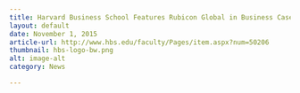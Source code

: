 ```yaml
---
title: Harvard Business School Features Rubicon Global in Business Case Study
layout: default
date: November 1, 2015
article-url: http://www.hbs.edu/faculty/Pages/item.aspx?num=50206
thumbnail: hbs-logo-bw.png
alt: image-alt
category: News

---
```

